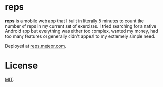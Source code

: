 reps
====

**reps** is a mobile web app that I built in literally 5 minutes to count the number of reps in my current set of exercises. I tried searching for a native Android app but everything was either too complex, wanted my money, had too many features or generally didn't appeal to my extremely simple need.

Deployed at [reps.meteor.com](http://reps.meteor.com/).

License
===
[MIT](LICENSE).

